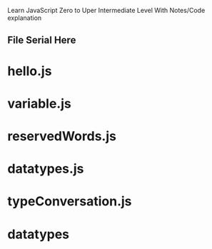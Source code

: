 Learn JavaScript Zero to Uper Intermediate Level With Notes/Code explanation

## File Serial Here

# hello.js
# variable.js
# reservedWords.js
# datatypes.js
# typeConversation.js
# datatypes
#
#
#
#
#
#
#
#
#
#
#
#
#
#
#
#
#
#
#
#
